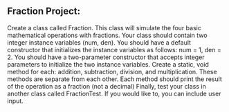 ## Fraction Project:
Create a class called Fraction.
This class will simulate the four basic mathematical operations with fractions.
Your class should contain two integer instance variables (num, den).
You should have a default constructor that initializes the instance variables as follows: num = 1, den = 2.
You should have a two-parameter constructor that accepts integer parameters to initialize the two instance variables.
Create a static, void method for each: addition, subtraction, division, and multiplication.
These methods are separate from each other.
Each method should print the result of the operation as a fraction (not a decimal)
Finally, test your class in another class called FractionTest.
If you would like to, you can include user input.
